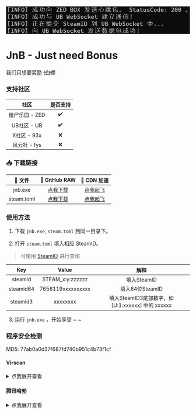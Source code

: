 ![p1.png](./assets/p1.png)

# JnB - Just need Bonus

我们只想要奖励 ~~(白嫖~~

### 支持社区

|      社区      | 是否支持 |
| :------------: | :------: |
| 僵尸乐园 - ZED |    ✔️     |
|  UB社区 - UB   |    ✔️     |
|  X社区 - 93x   |    ❌     |
|  风云社 - fys  |    ❌     |

### 📥 下载链接
|   📃 文件   |                           🐙 GitHub RAW                           |                                🚀 CDN 加速                                 |
| :--------: | :--------------------------------------------------------------: | :-----------------------------------------------------------------------: |
|  jnb.exe   |  [点我下载](https://github.com/bemarkt/JnB/raw/master/jnb.exe)   | [点我起飞](https://raw.githubusercontents.com/bemarkt/JnB/master/jnb.exe) |
| steam.toml | [点我下载](https://github.com/bemarkt/JnB/raw/master/steam.toml) |   [点我起飞](https://cdn.jsdelivr.net/gh/bemarkt/JnB@latest/steam.toml)   |

### 使用方法

1. 下载 `jnb.exe`, `steam.toml` 到同一目录下。

2. 打开 `steam.toml` 填入相应 SteamID。

> 可使用 [SteamIO](https://steamid.io/) 进行查询

|    Key    |       Value       |                        解释                         |
| :-------: | :---------------: | :-------------------------------------------------: |
|  steamid  | STEAM_x:y:zzzzzz  |                     填入SteamID                     |
| steamid64 | 7656119xxxxxxxxxx |                   填入64位SteamID                   |
| steamid3  |     xxxxxxxx      | 填入SteamID3尾部数字，如 \[U:1:xxxxxx\] 中的 xxxxxx |

3. 运行 `jnb.exe` ，开始享受 ~ ~


### 程序安全检测

MD5: 77ab0a0d37f687fd740b951c4b73f1cf

#### Virscan 

  <details>
  <summary>点我展开查看</summary>

  ![virscan.png](assets/virscan.png)

</details>

#### 腾讯哈勃

  <details>
  <summary>点我展开查看</summary>

  ![virscan.png](assets/habo.png)

</details>